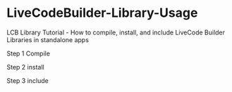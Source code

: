 # LiveCodeBuilder-Library-Usage
LCB Library Tutorial - How to compile, install, and include LiveCode Builder Libraries in standalone apps

Step 1 Compile

Step 2 install

Step 3 include
